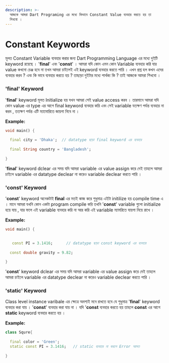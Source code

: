 ```yaml
---
description: >-
  আজকে আমরা Dart Programing এর মধ্যে কিভাবে Constant Value ব্যবহার করতে হয় তা
  শিখবো ।
---
```


# Constant Keywords

মূলত Constant Variable ব্যবহার করার জন্য Dart Programming Language এর মধ্যে দুইটি keyword রয়েছে । '**final**' এবং '**const**' । আমরা যদি কোন এমন কোন Variable ব্যবহার করি যার value কখনো চেঞ্জ হবে না তখন আমরা চাইলেই এই keyword ব্যবহার করতে পারি । এখন প্রশ্ন হল কখন এদের ব্যবহার করব ? এবং কি ভাবে ব্যবহার করতে হয় ? তাছাড়া দুইটার মধ্যে পার্থক্য কি ? তাই আজকে আমরা শিখবো ।&#x20;

### 'final' Keyword

'**final**' keyword মূলত Initialize হয় যখন আমরা সেই value access করব । তারমানে আমরা যদি কোন value এর type এর আগে final keyword ব্যবহার করি এবং সেই variable যতক্ষণ পর্যন্ত ব্যবহার না করব , ততক্ষণ পর্যন্ত এটি ম্যামোরিতে জায়গা নিবে না ।&#x20;

**Example:**

```dart
void main() {
  
  final city = 'Dhaka';  // datatype ছাড়া final keyword এর ব্যবহার
  
  final String country = 'Bangladesh'; 
   
}
```

'**final**' keyword dclear এর সময় যদি আমরা variable এর value assign করে দেই তাহলে আমরা চাইলে variable এর datatype declear না করেও variable declear করতে পারি ।&#x20;

### 'const' Keyword

'**const**' keyword অনেকটাই **final** এর মতই কাজ করে শুধুমাত্র এইটা initilize হয় compile time এ । মানে আমরা যখনি কোন একটা program compile করি তখনি '**const**' variable গুলো initialize হয়ে যায় , যার ফলে এই variable ব্যবহার করি না আর করি এই variable ম্যামরিতে যায়গা নিয়ে রাখে ।&#x20;

**Example:**

```dart
void main() {

 
   const PI = 3.1416;      // datatype ছাড়া const keyword এর ব্যবহার
  
  const double gravity = 9.82;
  
}
```

'**const**' keyword dclear এর সময় যদি আমরা variable এর value assign করে দেই তাহলে আমরা চাইলে variable এর datatype declear না করেও variable declear করতে পারি ।&#x20;

### 'static' Keyword

Class level instance varibale এর ক্ষেত্রে অবশ্যই মনে রাখতে হবে যে শুধুমাত্র '**final**' keyword ব্যবহার করা যায় । '**const**' ব্যবহার করা যায় না । যদি '**const** ব্যবহার  করতে হয় তাহলে **const** এর আগে **static** keyword ব্যবহার করতে হয় ।&#x20;

**Example:**

```dart
class Squre{
  
  final color = 'Green';
  static const PI = 3.1416;   // static ব্যবহার না করলে Error আসত
  
}
```

